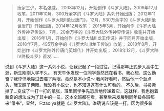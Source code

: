 > 唐家三少，本名张威。
> 2008年12月，开始创作《斗罗大陆》，2009年12月收笔，2011年10月，300万余字的《斗罗大陆》系列开始出版；
> 2012年11月，开始创作《斗罗大陆II绝世唐门》，12月，530万余字的《斗罗大陆II绝世唐门》开始出版，2014年12月收笔；
> 2015年3月，开始创作《斗罗大陆外传神界传说》，7月，20余万字的《斗罗大陆外传神界传说》收笔并开始出版；
> 2016年1月，开始创作《斗罗大陆Ⅲ龙王传说》并于同月开始出版，2018年7月，495万余字的《斗罗大陆Ⅲ龙王传说》收笔；
> 2018年8月，开始创作《斗罗大陆外传唐门英雄传》并开始出版；
> 2018年12月，《斗罗大陆Ⅳ终极斗罗》首发......

说到《斗罗大陆》这一系列小说，让我记起了一段过往，记得那年正式步入高中生涯，新生刚刚入学不久。
有天午休发现一位同学竟然还在看书，我心想，这么勤奋？我悻悻地靠过去瞄了两眼，竟然是本小说～ 我问好看吗，然后他一个劲点头，我又瞧了两眼。我没有小说史，也不知道这有什么可看的。
不久后，书被撕掉了...变成了一打一打的纸张，班里同学争先恐后地传递着它，这就样，我也抱着新奇的想法成为了其中的一员。这本全班都在看，甚至后来发展到同年级各班都来”借书“，显然，它zao ya就是《斗罗大陆》。准确说应该是一打，因为很多新